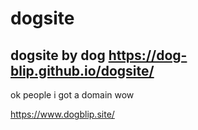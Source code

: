 # dogsite
dogsite by dog
https://dog-blip.github.io/dogsite/
-----------------------------------
ok people i got a domain wow  

https://www.dogblip.site/
